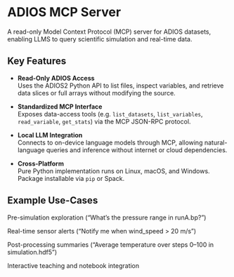 # ADIOS MCP Server

A read-only Model Context Protocol (MCP) server for ADIOS datasets, enabling LLMS to query scientific simulation and real-time data.

## Key Features

- **Read-Only ADIOS Access**  
  Uses the ADIOS2 Python API to list files, inspect variables, and retrieve data slices or full arrays without modifying the source.

- **Standardized MCP Interface**  
  Exposes data-access tools (e.g. `list_datasets`, `list_variables`, `read_variable`, `get_stats`) via the MCP JSON-RPC protocol.

- **Local LLM Integration**  
  Connects to on-device language models through MCP, allowing natural-language queries and inference without internet or cloud dependencies.

- **Cross-Platform**  
  Pure Python implementation runs on Linux, macOS, and Windows. Package installable via `pip` or Spack.


## Example Use-Cases

Pre-simulation exploration (“What’s the pressure range in runA.bp?”)

Real-time sensor alerts (“Notify me when wind_speed > 20 m/s”)

Post-processing summaries (“Average temperature over steps 0–100 in simulation.hdf5”)

Interactive teaching and notebook integration